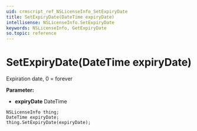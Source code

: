 ```yaml
---
uid: crmscript_ref_NSLicenseInfo_SetExpiryDate
title: SetExpiryDate(DateTime expiryDate)
intellisense: NSLicenseInfo.SetExpiryDate
keywords: NSLicenseInfo, GetExpiryDate
so.topic: reference
---
```


# SetExpiryDate(DateTime expiryDate)

Expiration date, 0 = forever

**Parameter:** 
 - **expiryDate** DateTime

```crmscript
NSLicenseInfo thing;
DateTime expiryDate;
thing.SetExpiryDate(expiryDate);
```

